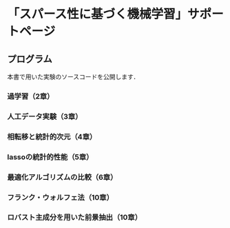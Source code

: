 # 「スパース性に基づく機械学習」サポートページ

## プログラム
本書で用いた実験のソースコードを公開します．

### 過学習（2章）

### 人工データ実験（3章）

### 相転移と統計的次元（4章）

### lassoの統計的性能（5章）

### 最適化アルゴリズムの比較（6章）

### フランク・ウォルフェ法（10章）

### ロバスト主成分を用いた前景抽出（10章）


